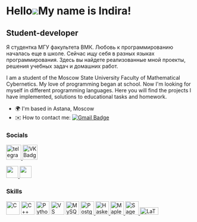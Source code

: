 Hello![](https://user-images.githubusercontent.com/18350557/176309783-0785949b-9127-417c-8b55-ab5a4333674e.gif)My name is Indira!
==========================================================================================================================================

Student-developer
--------------------

Я студентка МГУ факультета ВМК. Любовь к программированию началась еще в школе. Сейчас ищу себя в разных языках программирования. Здесь вы найдете реализованные мной проекты, решения учебных задач и домашних работ.

I am a student of the Moscow State University Faculty of Mathematical Cybernetics. My love of programming began at school. Now I'm looking for myself in different programming languages. Here you will find the projects I have implemented, solutions to educational tasks and homework.

- 🌍  I'm based in Astana, Moscow
- ✉️  How to contact me: [![Gmail Badge](https://img.shields.io/badge/-mail-red?style=flat&logo=Gmail&logoColor=white)](mailto:nukeshova13@mail.ru)
<p align="left">
  
### Socials
  <div id="badges">
    <a href="https://t.me/Indi_03" target="_blank">
      <img src="https://cdn-icons-png.flaticon.com/512/2111/2111646.png" width="40" height="40" alt="telegram group" />
    </a>
    <a href="https://vk.com/indiranuk" target="_blank">
      <img src="https://cdn-icons-png.flaticon.com/512/145/145813.png" width="40" height="40" alt="VK Badge"/> </div> <p align="left"> <a href="https://www.github.com/IndiraNukeshova" target="_blank" rel="noreferrer"> <picture> <source media="(prefers-color-scheme: dark)" srcset="https://raw.githubusercontent.com/danielcranney/readme-generator/main/public/icons/socials/github-dark.svg" /> <source media="(prefers-color-scheme: light)" srcset="https://raw.githubusercontent.com/danielcranney/readme-generator/main/public/icons/socials/github.svg" /> <img src="https://raw.githubusercontent.com/danielcranney/readme-generator/main/public/icons/socials/github.svg" width="32" height="32" /> </picture> </a> <a href="http://www.instagram.com/_indi13_" target="_blank" rel="noreferrer"> <picture> <source media="(prefers-color-scheme: dark)" srcset="https://raw.githubusercontent.com/danielcranney/readme-generator/main/public/icons/socials/instagram-dark.svg" /> <source media="(prefers-color-scheme: light)" srcset="https://raw.githubusercontent.com/danielcranney/readme-generator/main/public/icons/socials/instagram.svg" /> <img src="https://raw.githubusercontent.com/danielcranney/readme-generator/main/public/icons/socials/instagram.svg" width="32" height="32" /> </picture> </a></p>


### Skills

<p align="left">
<a href="https://docs.microsoft.com/en-us/cpp/?view=msvc-170" target="_blank" rel="noreferrer"><img src="https://raw.githubusercontent.com/danielcranney/readme-generator/main/public/icons/skills/c-colored.svg" width="36" height="36" alt="C" /></a>
  <a href="https://docs.microsoft.com/en-us/cpp/?view=msvc-170" target="_blank" rel="noreferrer"><img src="https://raw.githubusercontent.com/danielcranney/readme-generator/main/public/icons/skills/cplusplus-colored.svg" width="36" height="36" alt="C++" /></a>
  <a href="https://www.python.org/" target="_blank" rel="noreferrer"><img src="https://raw.githubusercontent.com/danielcranney/readme-generator/main/public/icons/skills/python-colored.svg" width="36" height="36" alt="Python" /></a>
  <a href="https://code.visualstudio.com/" target="_blank" rel="noreferrer"><img src="https://raw.githubusercontent.com/danielcranney/readme-generator/main/public/icons/skills/visualstudiocode.svg" width="36" height="36" alt="VS Code" /></a>
  <a href="https://www.mysql.com/" target="_blank" rel="noreferrer"><img src="https://raw.githubusercontent.com/danielcranney/readme-generator/main/public/icons/skills/mysql-colored.svg" width="36" height="36" alt="MySQL" /></a>
  <a href="https://www.postgresql.org/" target="_blank" rel="noreferrer">
  <img src="https://raw.githubusercontent.com/danielcranney/readme-generator/main/public/icons/skills/postgresql-colored.svg" width="36" height="36" alt="PostgreSQL" />
</a>
<a href="https://www.haskell.org/" target="_blank" rel="noreferrer">
  <img src="https://upload.wikimedia.org/wikipedia/commons/1/1c/Haskell-Logo.svg" width="36" height="36" alt="Haskell" />
</a>
<a href="https://www.maplesoft.com/products/Maple/" target="_blank" rel="noreferrer">
  <img src="https://upload.wikimedia.org/wikipedia/commons/thumb/8/8a/Maple_2016_Logo.png/320px-Maple_2016_Logo.png" width="36" height="36" alt="Maple" />
</a>
<a href="https://www.sagemath.org/" target="_blank" rel="noreferrer">
  <img src="https://www.sagemath.org/files/misc/sageicon.png" width="36" height="36" alt="SageMath" />
</a>

<a href="https://www.latex-project.org/" target="_blank" rel="noreferrer">
  <img src="https://upload.wikimedia.org/wikipedia/commons/9/92/LaTeX_logo.svg" width="50" height="20" alt="LaTeX" />
</a>

</p>
